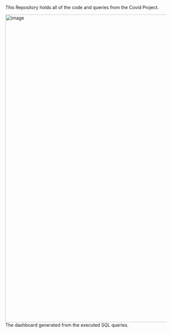 This Repository holds all of the code and queries from the Covid Project.

<img width="1912" height="961" alt="image" src="https://github.com/user-attachments/assets/10327ccb-2e33-4280-af8b-e2095421158e" />
The dashboard generated from the executed SQL queries.
